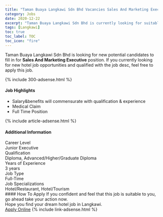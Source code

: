 ```yaml
---
title: "Taman Buaya Langkawi Sdn Bhd Vacancies Sales And Marketing Executive" 
category: Jobs 
date: 2020-12-22 
excerpt: "Taman Buaya Langkawi Sdn Bhd is currently looking for suitable person to fill in the Sales And Marketing Executive which positioned at Langkawi" 
tags: [Langkawi] 
toc: true 
toc_label: TOC 
toc_icon: "fire" 
--- 
```


<p>Taman Buaya Langkawi Sdn Bhd is looking for new potential candidates to fill in for <b>Sales And Marketing Executive</b> position. If you currently looking for new hotel job opportunities and qualified with the job desc, feel free to apply this job.
</p>{% include 300-adsense.html %} 
<div><div><div><h4>Job Highlights</h4></div></div><div><ul><li><div><div><div><div></div></div></div><div><span>Salary&amp;benefits will commensurate with qualification &amp; experience</span></div></div></li><li><div><div><div><div></div></div></div><div><span>Medical Claim</span></div></div></li><li><div><div><div><div></div></div></div><div><span>Full Time Position</span></div></div></li></ul></div></div> 
{% include article-adsense.html %} 
<div><div><div><h4>Additional Information</h4></div></div><div><div><div><div><div><div><div><div><span>Career Level</span></div></div><div><span>Junior Executive</span></div></div></div></div><div><div><div><div><div><span>Qualification</span></div></div><div><span>Diploma, Advanced/Higher/Graduate Diploma</span></div></div></div></div><div><div><div><div><div><span>Years of Experience</span></div></div><div><span>3 years</span></div></div></div></div><div><div><div><div><div><span>Job Type</span></div></div><div><span>Full-Time</span></div></div></div></div><div><div><div><div><div><span>Job Specializations</span></div></div><div><span>Hotel/Restaurant, Hotel/Tourism</span></div></div></div></div></div></div></div></div> 
#### How To Apply 
If you confident and feel that this job is suitable to you, go ahead take your action now. <br/> 
Hope you find your dream hotel job in Langkawi. <br/> 
<a href="https://www.jobstreet.com.my/en/job/sales-and-marketing-executive-4449235?jobId=jobstreet-my-job-4449235&sectionRank=2&token=0~1b51511d-6529-4b7a-9eb6-be0c5cb7fe7e&fr=SRP%20View%20In%20New%20Ta" class="btn btn--info" target="_blank" rel="nofollow noopenner">Apply Online</a> 
{% include link-adsense.html %} 
